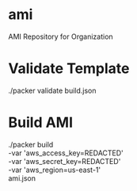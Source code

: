 # ami
AMI Repository for Organization 


# Validate Template

./packer validate  build.json

# Build AMI

./packer build \
    -var 'aws_access_key=REDACTED' \
    -var 'aws_secret_key=REDACTED' \
    -var 'aws_region=us-east-1' \
    ami.json
